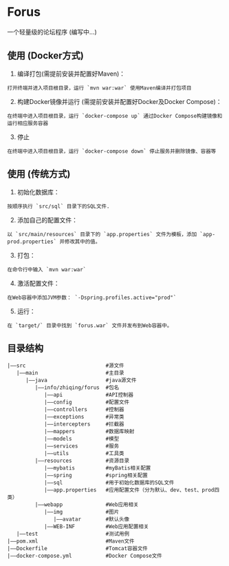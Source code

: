 # Forus

一个轻量级的论坛程序 (编写中...)

## 使用 (Docker方式)

1. 编译打包(需提前安装并配置好Maven)：

```
打开终端并进入项目根目录，运行 `mvn war:war` 使用Maven编译并打包项目 
```

2. 构建Docker镜像并运行 (需提前安装并配置好Docker及Docker Compose)：

```
在终端中进入项目根目录，运行 `docker-compose up` 通过Docker Compose构建镜像和运行相应服务容器
```

3. 停止

```
在终端中进入项目根目录，运行 `docker-compose down` 停止服务并删除镜像、容器等 
```

## 使用 (传统方式)

1. 初始化数据库： 

```
按顺序执行 `src/sql` 目录下的SQL文件.
```

2. 添加自己的配置文件： 

```
以 `src/main/resources` 目录下的 `app.properties` 文件为模板，添加 `app-prod.properties` 并修改其中的值。
```

3. 打包：

```
在命令行中输入 `mvn war:war`
```

4. 激活配置文件：

```
在Web容器中添加JVM参数： `-Dspring.profiles.active="prod"`
```

5. 运行：

```
在 `target/` 目录中找到 `forus.war` 文件并发布到Web容器中。
```

## 目录结构

```
|——src                          #源文件
   |——main                      #主目录
      |——java                   #java源文件
         |——info/zhiqing/forus  #包名
            |——api              #API控制器
            |——config           #配置文件
            |——controllers      #控制器
            |——exceptions       #异常类
            |——intercepters     #拦截器
            |——mappers          #数据库映射
            |——models           #模型
            |——services         #服务
            |——utils            #工具类
         |——resources           #资源目录
            |——mybatis          #myBatis相关配置
            |——spring           #spring相关配置
            |——sql              #用于初始化数据库的SQL文件
            |——app.properties   #应用配置文件（分为默认、dev、test、prod四类）
         |——webapp              #Web应用相关
            |——img              #图片
               |——avatar        #默认头像
            |——WEB-INF          #Web应用配置相关
   |——test                      #测试用例
|——pom.xml                      #Maven文件
|——Dockerfile                   #Tomcat容器文件
|——docker-compose.yml           #Docker Compose文件 
```

